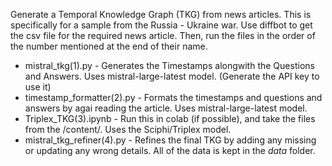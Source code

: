 Generate a Temporal Knowledge Graph (TKG) from news articles. This is specifically for a sample from the Russia - Ukraine war. 
Use diffbot to get the csv file for the required news article.
Then, run the files in the order of the number mentioned at the end of their name.
- mistral_tkg(1).py - Generates the Timestamps alongwith the Questions and Answers. Uses mistral-large-latest model. (Generate the API key to use it)
- timestamp_formatter(2).py - Formats the timestamps and questions and answers by agai reading the article. Uses mistral-large-latest model.
- Triplex_TKG(3).ipynb - Run this in colab (if possible), and take the files from the /content/. Uses the Sciphi/Triplex model.
- mistral_tkg_refiner(4).py - Refines the final TKG by adding any missing or updating any wrong details.
All of the data is kept in the *data* folder.